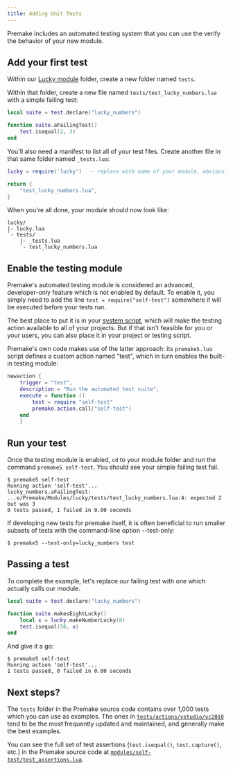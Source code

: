 ```yaml
---
title: Adding Unit Tests
---
```


Premake includes an automated testing system that you can use the verify the behavior of your new module.


## Add your first test

Within our [Lucky module](introducing-modules) folder, create a new folder named `tests`.

Within that folder, create a new file named `tests/test_lucky_numbers.lua` with a simple failing test:

```lua
local suite = test.declare("lucky_numbers")

function suite.aFailingTest()
	test.isequal(2, 3)
end
```

You'll also need a manifest to list all of your test files. Create another file in that same folder named `_tests.lua`:

```lua
lucky = require('lucky')  -- replace with name of your module, obviously

return {
	"test_lucky_numbers.lua",
}
```

When you're all done, your module should now look like:

```
lucky/
|- lucky.lua
`- tests/
	|- _tests.lua
	`- test_lucky_numbers.lua
```

## Enable the testing module

Premake's automated testing module is considered an advanced, developer-only feature which is not enabled by default. To enable it, you simply need to add the line `test = require("self-test")` somewhere it will be executed before your tests run.

The best place to put it is in your [system script](system-scripts), which will make the testing action available to all of your projects. But if that isn't feasible for you or your users, you can also place it in your project or testing script.

Premake's own code makes use of the latter approach: its `premake5.lua` script defines a custom action named "test", which in turn enables the built-in testing module:

```lua
newaction {
	trigger = "test",
	description = "Run the automated test suite",
	execute = function ()
		test = require "self-test"
		premake.action.call("self-test")
	end
	}
```

## Run your test

Once the testing module is enabled, `cd` to your module folder and run the command `premake5 self-test`. You should see your simple failing test fail.

```
$ premake5 self-test
Running action 'self-test'...
lucky_numbers.aFailingTest: ...e/Premake/Modules/lucky/tests/test_lucky_numbers.lua:4: expected 2 but was 3
0 tests passed, 1 failed in 0.00 seconds
```

If developing new tests for premake itself, it is often beneficial to run smaller subsets of tests with the command-line option --test-only:

```
$ premake5 --test-only=lucky_numbers test
```

## Passing a test

To complete the example, let's replace our failing test with one which actually calls our module.

```lua
local suite = test.declare("lucky_numbers")

function suite.makesEightLucky()
	local x = lucky.makeNumberLucky(8)
	test.isequal(56, x)
end
```

And give it a go:

```
$ premake5 self-test
Running action 'self-test'...
1 tests passed, 0 failed in 0.00 seconds
```

## Next steps?

The `tests` folder in the Premake source code contains over 1,000 tests which you can use as examples. The ones in [`tests/actions/vstudio/vc2010`](https://github.com/premake/premake-core/tree/master/tests/actions/vstudio/vc2010) tend to be the most frequently updated and maintained, and generally make the best examples.

You can see the full set of test assertions (`test.isequal()`, `test.capture()`, etc.) in the Premake source code at [`modules/self-test/test_assertions.lua`](https://github.com/premake/premake-core/blob/master/modules/self-test/test_assertions.lua).
